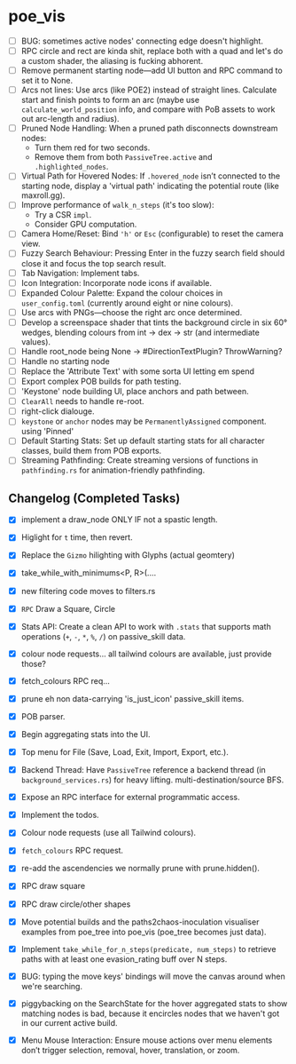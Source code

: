 # poe_vis
- [ ] BUG: sometimes active nodes' connecting edge doesn't highlight.
- [ ] RPC circle and rect are kinda shit, replace both with a quad and let's do a custom shader, the aliasing is fucking abhorent.
- [ ] Remove permanent starting node—add UI button and RPC command to set it to None.
- [ ] Arcs not lines: Use arcs (like POE2) instead of straight lines. Calculate start and finish points to form an arc (maybe use `calculate_world_position` info, and compare with PoB assets to work out arc-length and radius).
- [ ] Pruned Node Handling: When a pruned path disconnects downstream nodes:
  - Turn them red for two seconds.
  - Remove them from both `PassiveTree.active` and `.highlighted_nodes`.
- [ ] Virtual Path for Hovered Nodes: If `.hovered_node` isn’t connected to the starting node, display a 'virtual path' indicating the potential route (like maxroll.gg).
- [ ] Improve performance of `walk_n_steps` (it's too slow):
  - Try a CSR `impl`.
  - Consider GPU computation.
- [ ] Camera Home/Reset: Bind `'h'` or `Esc` (configurable) to reset the camera view.
- [ ] Fuzzy Search Behaviour: Pressing Enter in the fuzzy search field should close it and focus the top search result.
- [ ] Tab Navigation: Implement tabs.
- [ ] Icon Integration: Incorporate node icons if available.
- [ ] Expanded Colour Palette: Expand the colour choices in `user_config.toml` (currently around eight or nine colours).
- [ ] Use arcs with PNGs—choose the right arc once determined.
- [ ] Develop a screenspace shader that tints the background circle in six 60° wedges, blending colours from int → dex → str (and intermediate values).
- [ ] Handle root_node being None -> #DirectionTextPlugin? ThrowWarning?
- [ ] Handle no starting node
- [ ] Replace the 'Attribute Text' with some sorta UI letting em spend
- [ ] Export complex POB builds for path testing.
- [ ] 'Keystone' node building UI, place anchors and path between.
- [ ] `ClearAll` needs to handle re-root.
- [ ] right-click dialouge.
- [ ] `keystone` or `anchor` nodes may be `PermanentlyAssigned` component. using 'Pinned'
- [ ] Default Starting Stats: Set up default starting stats for all character classes, build them from POB exports.
- [ ] Streaming Pathfinding: Create streaming versions of functions in `pathfinding.rs` for animation-friendly pathfinding.

## Changelog (Completed Tasks)

- [x] implement a draw_node ONLY IF not a spastic length.
- [x] Higlight for `t` time, then revert.
- [x] Replace the `Gizmo` hilighting with Glyphs (actual geomtery)
- [x] take_while_with_minimums<P, R>(....
- [x] new filtering code moves to filters.rs
- [x] `RPC` Draw a Square, Circle
- [x] Stats API: Create a clean API to work with `.stats` that supports math operations (`+`, `-`, `*`, `%`, `/`) on passive_skill data.
- [x] colour node requests... all tailwind colours are available, just provide those?
- [x] fetch_colours RPC req...
- [x] prune eh non data-carrying 'is_just_icon' passive_skill items.
- [x] POB parser.
- [x] Begin aggregating stats into the UI.
- [x] Top menu for File (Save, Load, Exit, Import, Export, etc.).
- [x] Backend Thread: Have `PassiveTree` reference a backend thread (in `background_services.rs`) for heavy lifting.
      multi-destination/source BFS.
- [x] Expose an RPC interface for external programmatic access.
- [x] Implement the todos.
- [x] Colour node requests (use all Tailwind colours).
- [x] `fetch_colours` RPC request.
- [x] re-add the ascendencies we normally prune with prune.hidden().
- [x] RPC draw square
- [x] RPC draw circle/other shapes
- [x] Move potential builds and the paths2chaos-inoculation visualiser examples from poe_tree into poe_vis (poe_tree becomes just data).
- [x] Implement `take_while_for_n_steps(predicate, num_steps)` to retrieve paths with at least one evasion_rating buff over N steps.
- [x] BUG: typing the move keys' bindings will move the canvas around when we're searching.
- [x] piggybacking on the SearchState for the hover aggregated stats to show matching nodes is bad, because it encircles nodes that we haven't got in our current active build.
- [x] Menu Mouse Interaction: Ensure mouse actions over menu elements don’t trigger selection, removal, hover, translation, or zoom.


